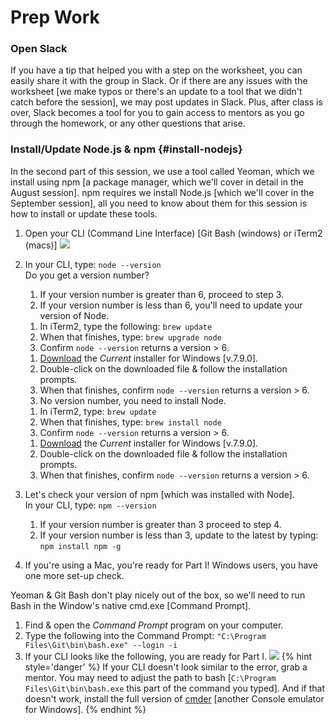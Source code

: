 # Prep Work

### Open Slack

If you have a tip that helped you with a step on the worksheet, you can easily share it with the group in Slack. Or if there are any issues with the worksheet [we make typos or there's an update to a tool that we didn't catch before the session], we may post updates in Slack. Plus, after class is over, Slack becomes a tool for you to gain access to mentors as you go through the homework, or any other questions that arise.

### Install/Update Node.js & npm {#install-nodejs}

In the second part of this session, we use a tool called Yeoman, which we install using npm [a package manager, which we'll cover in detail in the August session]. npm requires we install Node.js [which we'll cover in the September session], all you need to know about them for this session is how to install or update these tools.

1.  Open your CLI (Command Line Interface) [Git Bash (windows) or iTerm2 (macs)]
![](../images/3.png)

2.  In your CLI, type: ``node --version``  
    Do you get a version number?  
    1. If your version number is greater than 6, proceed to step 3.  
    2. If your version number is less than 6, you'll need to update your version of Node.  
      <!--sec data-title="Mac" data-id="sectionUpdateMac" data-show=true data-collapse=true ces-->
      1. In iTerm2, type the following: ``brew update``
      2. When that finishes, type: ``brew upgrade node``
      3. Confirm ``node --version`` returns a version > 6.
      <!--endsec-->
      <!--sec data-title="Windows" data-id="sectionUpdateWindows" data-show=true data-collapse=true ces-->
      1. [Download](https://nodejs.org/en/) the _Current_ installer for Windows [v.7.9.0].
      2. Double-click on the downloaded file & follow the installation prompts.
      3. When that finishes, confirm ``node --version`` returns a version > 6.
      <!--endsec-->
    3. No version number, you need to install Node.
      <!--sec data-title="Mac" data-id="sectionInstallMac" data-show=true data-collapse=true ces-->
      1. In iTerm2, type: ``brew update``
      2. When that finishes, type: ``brew install node``
      3. Confirm ``node --version`` returns a version > 6.
      <!--endsec-->
      <!--sec data-title="Windows" data-id="sectionInstallWindows" data-show=true data-collapse=true ces-->
      1. [Download](https://nodejs.org/en/) the _Current_ installer for Windows [v.7.9.0].
      2. Double-click on the downloaded file & follow the installation prompts.
      3. When that finishes, confirm ``node --version`` returns a version > 6.
      <!--endsec-->  

3. Let's check your version of npm [which was installed with Node].  
   In your CLI, type: ``npm --version``  
   1. If your version number is greater than 3 proceed to step 4.
   2. If your version number is less than 3, update to the latest by typing: ``npm install npm -g``

4. If you're using a Mac, you're ready for Part I! Windows users, you have one more set-up check.

<!--sec data-title="Windows" data-id="section1" data-show=true data-collapse=true ces-->
Yeoman & Git Bash don't play nicely out of the box, so we'll need to run Bash in the Window's native cmd.exe [Command Prompt].
1. Find & open the *Command Prompt* program on your computer.
2. Type the following into the Command Prompt: ``"C:\Program Files\Git\bin\bash.exe" --login -i``
3. If your CLI looks like the following, you are ready for Part I.
![](../images/windows-cmd-bash.png)
{% hint style='danger' %}
If your CLI doesn't look similar to the error, grab a mentor. You may need to adjust the path to bash [``C:\Program Files\Git\bin\bash.exe`` this part of the command you typed]. And if that doesn't work, install the full version of [cmder](http://cmder.net/) [another Console emulator for Windows].
{% endhint %}
<!--endsec-->
